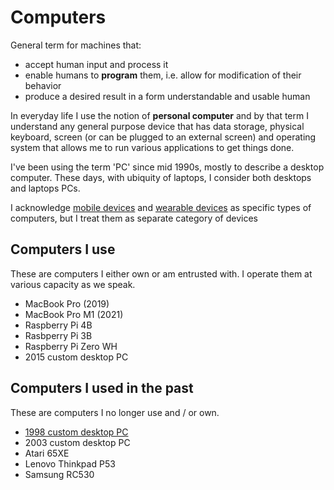 # Computers

General term for machines that:

- accept human input and process it
- enable humans to **program** them, i.e. allow for modification of their behavior
- produce a desired result in a form understandable and usable human

In everyday life I use the notion of **personal computer** and by that term I understand any general purpose device that has data storage, physical keyboard, screen (or can be plugged to an external screen) and operating system that allows me to run various applications to get things done.

I've been using the term 'PC' since mid 1990s, mostly to describe a desktop computer. These days, with ubiquity of laptops, I consider both desktops and laptops PCs.

I acknowledge [mobile devices](../mobile-devices/) and [wearable devices](../wearable-devices/) as specific types of computers, but I treat them as separate category of devices

## Computers I use

These are computers I either own or am entrusted with. I operate them at various capacity as we speak.

- MacBook Pro (2019)
- MacBook Pro M1 (2021)
- Raspberry Pi 4B
- Rasbperry Pi 3B
- Raspberry Pi Zero WH
- 2015 custom desktop PC

## Computers I used in the past

These are computers I no longer use and / or own.

- [1998 custom desktop PC](./custom-pc-1998.md)
- 2003 custom desktop PC
- Atari 65XE
- Lenovo Thinkpad P53
- Samsung RC530
